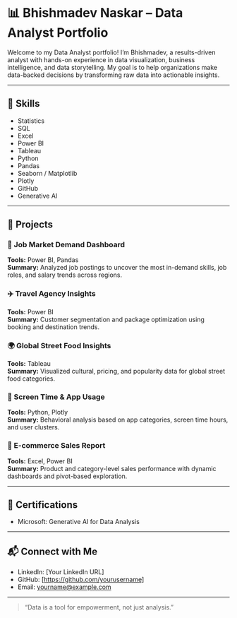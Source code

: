 # 📊 Bhishmadev Naskar – Data Analyst Portfolio

Welcome to my Data Analyst portfolio! I’m Bhishmadev, a results-driven analyst with hands-on experience in data visualization, business intelligence, and data storytelling. My goal is to help organizations make data-backed decisions by transforming raw data into actionable insights.

---

## 🚀 Skills

- Statistics  
- SQL  
- Excel  
- Power BI  
- Tableau  
- Python  
- Pandas  
- Seaborn / Matplotlib  
- Plotly  
- GitHub  
- Generative AI  

---

## 📁 Projects

### 💼 Job Market Demand Dashboard
**Tools:** Power BI, Pandas  
**Summary:** Analyzed job postings to uncover the most in-demand skills, job roles, and salary trends across regions.

### ✈️ Travel Agency Insights
**Tools:** Power BI  
**Summary:** Customer segmentation and package optimization using booking and destination trends.

### 🌍 Global Street Food Insights
**Tools:** Tableau  
**Summary:** Visualized cultural, pricing, and popularity data for global street food categories.

### 📱 Screen Time & App Usage
**Tools:** Python, Plotly  
**Summary:** Behavioral analysis based on app categories, screen time hours, and user clusters.

### 🛒 E-commerce Sales Report
**Tools:** Excel, Power BI  
**Summary:** Product and category-level sales performance with dynamic dashboards and pivot-based exploration.

---

## 🧠 Certifications

- Microsoft: Generative AI for Data Analysis

---

## 📬 Connect with Me

- LinkedIn: [Your LinkedIn URL]  
- GitHub: [https://github.com/yourusername]  
- Email: yourname@example.com

---

> “Data is a tool for empowerment, not just analysis.”
